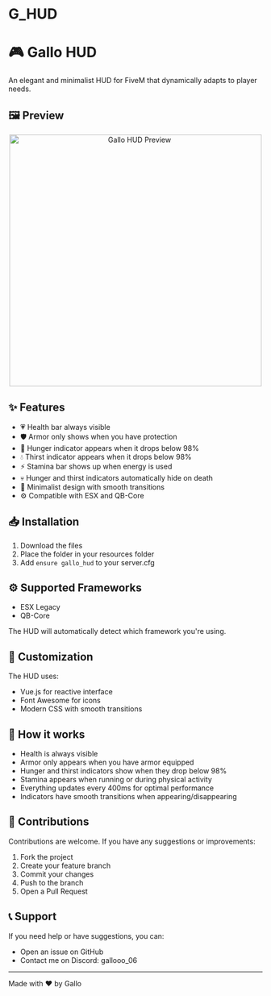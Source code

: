 # G_HUD

# 🎮 Gallo HUD

An elegant and minimalist HUD for FiveM that dynamically adapts to player needs.

## 🖼️ Preview
<div align="center">
    <img src="https://cdn.discordapp.com/attachments/1239702150670454784/1331389114108481546/image.png?ex=6791703c&is=67901ebc&hm=56a6f6aa838381d859f4ff11e9fbdfbdcb2a74a48c461cfc3d3d1997cc5cbcf1&" alt="Gallo HUD Preview" width="500">
</div>

## ✨ Features

- 💗 Health bar always visible
- 🛡️ Armor only shows when you have protection
- 🍗 Hunger indicator appears when it drops below 98%
- 💧 Thirst indicator appears when it drops below 98%
- ⚡ Stamina bar shows up when energy is used
- 💀 Hunger and thirst indicators automatically hide on death
- 🎨 Minimalist design with smooth transitions
- ⚙️ Compatible with ESX and QB-Core

## 📥 Installation

1. Download the files
2. Place the folder in your resources folder
3. Add `ensure gallo_hud` to your server.cfg

## ⚙️ Supported Frameworks

- ESX Legacy
- QB-Core

The HUD will automatically detect which framework you're using.

## 🎨 Customization

The HUD uses:
- Vue.js for reactive interface
- Font Awesome for icons
- Modern CSS with smooth transitions

## 🔄 How it works

- Health is always visible
- Armor only appears when you have armor equipped
- Hunger and thirst indicators show when they drop below 98%
- Stamina appears when running or during physical activity
- Everything updates every 400ms for optimal performance
- Indicators have smooth transitions when appearing/disappearing

## 🤝 Contributions

Contributions are welcome. If you have any suggestions or improvements:
1. Fork the project
2. Create your feature branch
3. Commit your changes
4. Push to the branch
5. Open a Pull Request

## 📞 Support

If you need help or have suggestions, you can:
- Open an issue on GitHub
- Contact me on Discord: gallooo_06

---
Made with ❤️ by Gallo
